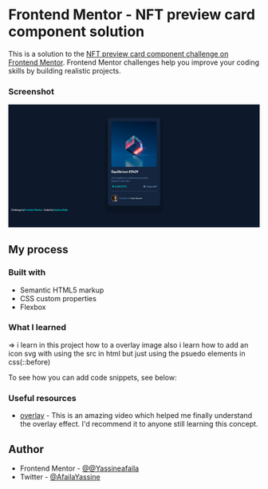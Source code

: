 # Frontend Mentor - NFT preview card component solution

This is a solution to the [NFT preview card component challenge on Frontend Mentor](https://www.frontendmentor.io/challenges/nft-preview-card-component-SbdUL_w0U). Frontend Mentor challenges help you improve your coding skills by building realistic projects. 



### Screenshot

![](screenshot.png)


## My process

### Built with

- Semantic HTML5 markup
- CSS custom properties
- Flexbox

### What I learned

=> i learn in this project how to a overlay image also i learn how to add an icon svg with using the src in html but just using the psuedo elements in css(::before)


To see how you can add code snippets, see below:

### Useful resources

- [overlay](https://www.youtube.com/watch?v=Himo9n0BaDw&ab_channel=ProWeb) - This is an amazing video which helped me finally understand the overlay effect. I'd recommend it to anyone still learning this concept.

## Author
- Frontend Mentor - [@@Yassineafaila](https://www.frontendmentor.io/profile/Yassineafaila)
- Twitter - [@AfailaYassine](https://www.twitter.com/AfailaYassine)


